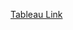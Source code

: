 [Tableau Link](https://public.tableau.com/views/Data_Science_Employment/Dashboard1?:language=en-US&publish=yes&:sid=&:redirect=auth&:display_count=n&:origin=viz_share_link)
